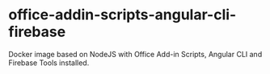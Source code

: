# office-addin-scripts-angular-cli-firebase
Docker image based on NodeJS with Office Add-in Scripts, Angular CLI and Firebase Tools installed.
